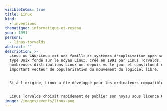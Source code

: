 ```yaml
---
visibleInCms: true
title: Linux
kind:
  - inventions
thematique: informatique-et-reseau
year: 1991
persons:
  - linus-torvalds
abstract: ""
description: >-
  Linux ou GNU/Linux est une famille de systèmes d'exploitation open source de
  type Unix fondé sur le noyau Linux, créé en 1991 par Linus Torvalds. De
  nombreuses distributions Linux ont depuis vu le jour et constituent un
  important vecteur de popularisation du mouvement du logiciel libre.


  Si à l'origine, Linux a été développé pour les ordinateurs compatibles PC, il n'a jamais équipé qu'une très faible part des ordinateurs personnels. Mais le noyau Linux, accompagné ou non des logiciels GNU, est également utilisé par d'autres types de systèmes informatiques, notamment les serveurs, téléphones portables, systèmes embarqués ou encore super ordinateurs. Le système d'exploitation pour téléphones portables Android qui utilise le noyau Linux mais pas GNU, équipe aujourd'hui 85 % des tablettes tactiles et smartphones. 


  Linus Torvalds choisit rapidement de publier son noyau sous licence GNU GPL. Cette décision rend compatibles juridiquement les systèmes GNU et Linux. Dès lors, pour combler le vide causé par le développement inachevé de Hurd, GNU et le noyau Linux sont associés pour former un nouveau système d'exploitation (parfois considéré comme variante de GNU) : GNU/Linux ou Linux.
image: /images/events/linux.png
---
```

